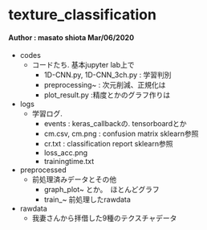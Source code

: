 # texture_classification

#### Author : masato shiota  Mar/06/2020

 - codes
   - コードたち. 基本jupyter lab上で
      - 1D-CNN.py, 1D-CNN_3ch.py : 学習判別
      - preprocessing~ : 次元削減、正規化は
      - plot_result.py :精度とかのグラフ作りは
 - logs
   - 学習ログ.
     - events : keras_callbackの. tensorboardとか
     - cm.csv, cm.png : confusion matrix sklearn参照
     - cr.txt : classification report sklearn参照
     - loss_acc.png
     - trainingtime.txt
 - preprocessed
   - 前処理済みデータとその他
     - graph_plot~ とか。　ほとんどグラフ
     - train_~ 前処理したrawdata
 - rawdata
   - 我妻さんから拝借した9種のテクスチャデータ
